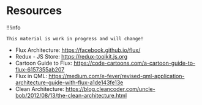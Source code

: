 # Resources

!!!info

    This material is work in progress and will change!


* Flux Architecture: https://facebook.github.io/flux/
* Redux - JS Store: https://redux-toolkit.js.org
* Cartoon Guide to Flux: https://code-cartoons.com/a-cartoon-guide-to-flux-6157355ab207
* Flux in QML: https://medium.com/e-fever/revised-qml-application-architecture-guide-with-flux-a1de143fe13e
* Clean Architecture: https://blog.cleancoder.com/uncle-bob/2012/08/13/the-clean-architecture.html





